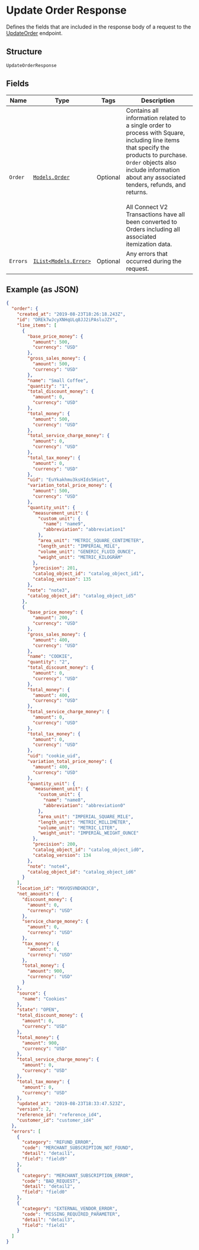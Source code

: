 
# Update Order Response

Defines the fields that are included in the response body of
a request to the [UpdateOrder](../../doc/api/orders.md#update-order) endpoint.

## Structure

`UpdateOrderResponse`

## Fields

| Name | Type | Tags | Description |
|  --- | --- | --- | --- |
| `Order` | [`Models.Order`](../../doc/models/order.md) | Optional | Contains all information related to a single order to process with Square,<br>including line items that specify the products to purchase. `Order` objects also<br>include information about any associated tenders, refunds, and returns.<br><br>All Connect V2 Transactions have all been converted to Orders including all associated<br>itemization data. |
| `Errors` | [`IList<Models.Error>`](../../doc/models/error.md) | Optional | Any errors that occurred during the request. |

## Example (as JSON)

```json
{
  "order": {
    "created_at": "2019-08-23T18:26:18.243Z",
    "id": "DREk7wJcyXNHqULq8JJ2iPAsluJZY",
    "line_items": [
      {
        "base_price_money": {
          "amount": 500,
          "currency": "USD"
        },
        "gross_sales_money": {
          "amount": 500,
          "currency": "USD"
        },
        "name": "Small Coffee",
        "quantity": "1",
        "total_discount_money": {
          "amount": 0,
          "currency": "USD"
        },
        "total_money": {
          "amount": 500,
          "currency": "USD"
        },
        "total_service_charge_money": {
          "amount": 0,
          "currency": "USD"
        },
        "total_tax_money": {
          "amount": 0,
          "currency": "USD"
        },
        "uid": "EuYkakhmu3ksHIds5Hiot",
        "variation_total_price_money": {
          "amount": 500,
          "currency": "USD"
        },
        "quantity_unit": {
          "measurement_unit": {
            "custom_unit": {
              "name": "name9",
              "abbreviation": "abbreviation1"
            },
            "area_unit": "METRIC_SQUARE_CENTIMETER",
            "length_unit": "IMPERIAL_MILE",
            "volume_unit": "GENERIC_FLUID_OUNCE",
            "weight_unit": "METRIC_KILOGRAM"
          },
          "precision": 201,
          "catalog_object_id": "catalog_object_id1",
          "catalog_version": 135
        },
        "note": "note3",
        "catalog_object_id": "catalog_object_id5"
      },
      {
        "base_price_money": {
          "amount": 200,
          "currency": "USD"
        },
        "gross_sales_money": {
          "amount": 400,
          "currency": "USD"
        },
        "name": "COOKIE",
        "quantity": "2",
        "total_discount_money": {
          "amount": 0,
          "currency": "USD"
        },
        "total_money": {
          "amount": 400,
          "currency": "USD"
        },
        "total_service_charge_money": {
          "amount": 0,
          "currency": "USD"
        },
        "total_tax_money": {
          "amount": 0,
          "currency": "USD"
        },
        "uid": "cookie_uid",
        "variation_total_price_money": {
          "amount": 400,
          "currency": "USD"
        },
        "quantity_unit": {
          "measurement_unit": {
            "custom_unit": {
              "name": "name8",
              "abbreviation": "abbreviation0"
            },
            "area_unit": "IMPERIAL_SQUARE_MILE",
            "length_unit": "METRIC_MILLIMETER",
            "volume_unit": "METRIC_LITER",
            "weight_unit": "IMPERIAL_WEIGHT_OUNCE"
          },
          "precision": 200,
          "catalog_object_id": "catalog_object_id0",
          "catalog_version": 134
        },
        "note": "note4",
        "catalog_object_id": "catalog_object_id6"
      }
    ],
    "location_id": "MXVQSVNDGN3C8",
    "net_amounts": {
      "discount_money": {
        "amount": 0,
        "currency": "USD"
      },
      "service_charge_money": {
        "amount": 0,
        "currency": "USD"
      },
      "tax_money": {
        "amount": 0,
        "currency": "USD"
      },
      "total_money": {
        "amount": 900,
        "currency": "USD"
      }
    },
    "source": {
      "name": "Cookies"
    },
    "state": "OPEN",
    "total_discount_money": {
      "amount": 0,
      "currency": "USD"
    },
    "total_money": {
      "amount": 900,
      "currency": "USD"
    },
    "total_service_charge_money": {
      "amount": 0,
      "currency": "USD"
    },
    "total_tax_money": {
      "amount": 0,
      "currency": "USD"
    },
    "updated_at": "2019-08-23T18:33:47.523Z",
    "version": 2,
    "reference_id": "reference_id4",
    "customer_id": "customer_id4"
  },
  "errors": [
    {
      "category": "REFUND_ERROR",
      "code": "MERCHANT_SUBSCRIPTION_NOT_FOUND",
      "detail": "detail1",
      "field": "field9"
    },
    {
      "category": "MERCHANT_SUBSCRIPTION_ERROR",
      "code": "BAD_REQUEST",
      "detail": "detail2",
      "field": "field0"
    },
    {
      "category": "EXTERNAL_VENDOR_ERROR",
      "code": "MISSING_REQUIRED_PARAMETER",
      "detail": "detail3",
      "field": "field1"
    }
  ]
}
```

